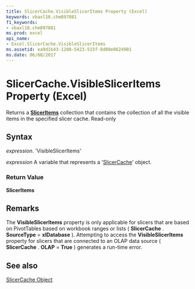 ```yaml
---
title: SlicerCache.VisibleSlicerItems Property (Excel)
keywords: vbaxl10.chm897081
f1_keywords:
- vbaxl10.chm897081
ms.prod: excel
api_name:
- Excel.SlicerCache.VisibleSlicerItems
ms.assetid: ea9d1b43-1280-5423-515f-8d00e0624901
ms.date: 06/08/2017
---
```



# SlicerCache.VisibleSlicerItems Property (Excel)

Returns a  **[SlicerItems](Excel.SlicerItems.md)** collection that contains the collection of all the visible items in the specified slicer cache. Read-only


## Syntax

 _expression_. 'VisibleSlicerItems'

 _expression_ A variable that represents a '[SlicerCache](Excel.SlicerCache.md)' object.


### Return Value

 **SlicerItems**


## Remarks

The  **VisibleSlicerItems** property is only applicable for slicers that are based on PivotTables based on workbook ranges or lists ( **SlicerCache** . **SourceType** = **xlDatabase** ). Attempting to access the **VisibleSlicerItems** property for slicers that are connected to an OLAP data source ( **SlicerCache** . **OLAP** = **True** ) generates a run-time error.


## See also


[SlicerCache Object](Excel.SlicerCache.md)

